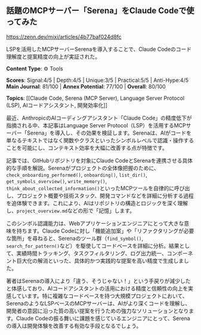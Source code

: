 ## 話題のMCPサーバー「Serena」をClaude Codeで使ってみた

https://zenn.dev/mixi/articles/4b77baf024d8fc

LSPを活用したMCPサーバーSerenaを導入することで、Claude Codeのコード理解度と提案精度の向上が実証された。

**Content Type**: ⚙️ Tools

**Scores**: Signal:4/5 | Depth:4/5 | Unique:3/5 | Practical:5/5 | Anti-Hype:4/5
**Main Journal**: 81/100 | **Annex Potential**: 77/100 | **Overall**: 80/100

**Topics**: [[Claude Code, Serena (MCP Server), Language Server Protocol (LSP), AIコードアシスタント, 開発効率化]]

最近、AnthropicのAIコーディングアシスタント「Claude Code」の精度低下が指摘される中、本記事はLanguage Server Protocol（LSP）を活用するMCPサーバー「Serena」を導入し、その効果を検証します。Serenaは、AIがコードを単なるテキストではなく関数やクラスといったシンボルレベルで認識・操作することを可能にし、コンテキスト効率を大幅に改善する点が特徴です。

記事では、GitHubリポジトリを対象にClaude CodeとSerenaを連携させる具体的な手順を解説。Serenaがプロジェクトの全体像把握のために、`check_onboarding_performed()`, `onboarding()`, `list_dir()`, `get_symbols_overview()`, `write_memory()`, `think_about_collected_information()`といったMCPツールを自律的に呼び出し、プロジェクト概要や技術スタック、開発コマンドなどを詳細に分析する過程を追体験できます。これにより、AIはリポジトリの構造とロジックを深く理解し、`project_overview.md`などの形で「記憶」します。

このシンボル認識能力は、Webアプリケーションエンジニアにとって大きな意味を持ちます。Claude Codeに対し「機能追加案」や「リファクタリングが必要な箇所」を尋ねると、Serenaのツール群（`find_symbol()`, `search_for_pattern()`など）を駆使してコードベースを詳細に分析。結果として、実績時間トラッキング、タスクフィルタリング、ログ出力統一、コンポーネント巨大化の解消といった、具体的かつ実践的な提案を高い精度で生成しました。

著者はSerenaの導入により「違う、そうじゃない！」という手戻りが減少したと体感しており、AIコードアシスタントの活用における精度と信頼性の向上を実感しています。特に複雑なコードベースを持つ大規模プロジェクトにおいて、SerenaのようなLSPベースのMCPサーバーは、AIがより深くコードを理解し、開発者の意図に沿った質の高い提案を行うための強力なソリューションとなります。Claude Codeの振る舞いに課題を感じているエンジニアにとって、Serenaの導入は開発体験を改善する有効な手段となるでしょう。
